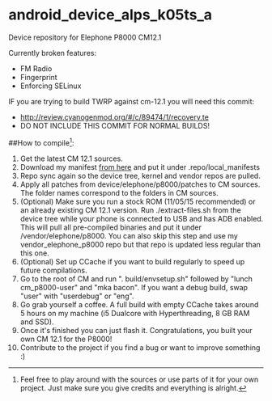 # android_device_alps_k05ts_a
Device repository for Elephone P8000 CM12.1

Currently broken features:
 * FM Radio
 * Fingerprint
 * Enforcing SELinux

IF you are trying to build TWRP against cm-12.1 you will need this commit:
* http://review.cyanogenmod.org/#/c/89474/1/recovery.te
* DO NOT INCLUDE THIS COMMIT FOR NORMAL BUILDS!


##How to compile[^1]:
1. Get the latest CM 12.1 sources.
2. Download my manifest [from here](https://github.com/visi0nary/Elephone_P8000_manifest) and put it under .repo/local_manifests
3. Repo sync again so the device tree, kernel and vendor repos are pulled.
4. Apply all patches from device/elephone/p8000/patches to CM sources. The folder names correspond to the folders in CM sources.
5. (Optional) Make sure you run a stock ROM (11/05/15 recommended) or an already existing CM 12.1 version. Run ./extract-files.sh from the device tree while your phone is connected to USB and has ADB enabled. This will pull all pre-compiled binaries and put it under /vendor/elephone/p8000. You can also skip this step and use my vendor_elephone_p8000 repo but that repo is updated less regular than this one.
6. (Optional) Set up CCache if you want to build regularly to speed up future compilations.
7. Go to the root of CM and run ". build/envsetup.sh" followed by "lunch cm_p8000-user" and "mka bacon". If you want a debug build, swap "user" with "userdebug" or "eng".
8. Go grab yourself a coffee. A full build with empty CCache takes around 5 hours on my machine (i5 Dualcore with Hyperthreading, 8 GB RAM and SSD).
9. Once it's finished you can just flash it. Congratulations, you built your own CM 12.1 for the P8000!
10. Contribute to the project if you find a bug or want to improve something :)

[^1]: Feel free to play around with the sources or use parts of it for your own project. Just make sure you give credits and everything is alright.
